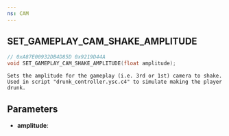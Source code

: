 ```yaml
---
ns: CAM
---
```

## SET_GAMEPLAY_CAM_SHAKE_AMPLITUDE

```c
// 0xA87E00932DB4D85D 0x9219D44A
void SET_GAMEPLAY_CAM_SHAKE_AMPLITUDE(float amplitude);
```

```
Sets the amplitude for the gameplay (i.e. 3rd or 1st) camera to shake. Used in script "drunk_controller.ysc.c4" to simulate making the player drunk.  
```

## Parameters
* **amplitude**: 

